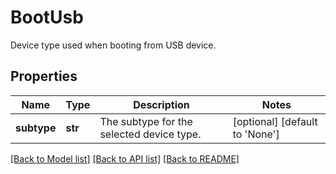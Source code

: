 # BootUsb

Device type used when booting from USB device. 
## Properties
Name | Type | Description | Notes
------------ | ------------- | ------------- | -------------
**subtype** | **str** | The subtype for the selected device type.    | [optional] [default to 'None']

[[Back to Model list]](../README.md#documentation-for-models) [[Back to API list]](../README.md#documentation-for-api-endpoints) [[Back to README]](../README.md)


